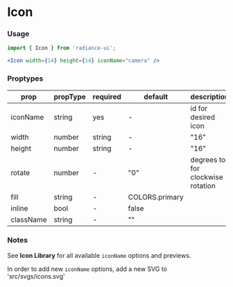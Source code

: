 # Icon
### Usage

```jsx
import { Icon } from 'radiance-ui';

<Icon width={14} height={14} iconName="camera" />
```

<!-- STORY -->

### Proptypes
| prop      | propType      | required | default        | description                       |
|-----------|---------------|----------|----------------|-----------------------------------|
| iconName  | string        | yes      | -              | id for desired icon               |
| width     | number|string | -        | "16"           |                                   |
| height    | number|string | -        | "16"           |                                   |
| rotate    | number        | -        | "0"            | degrees to for clockwise rotation |
| fill      | string        | -        | COLORS.primary |                                   |
| inline    | bool          | -        | false          |                                   |
| className | string        | -        | ""             |                                   |

### Notes
See **Icon Library** for all available `iconName` options and previews.

In order to add new `iconName` options, add a new SVG to
'src/svgs/icons.svg'

